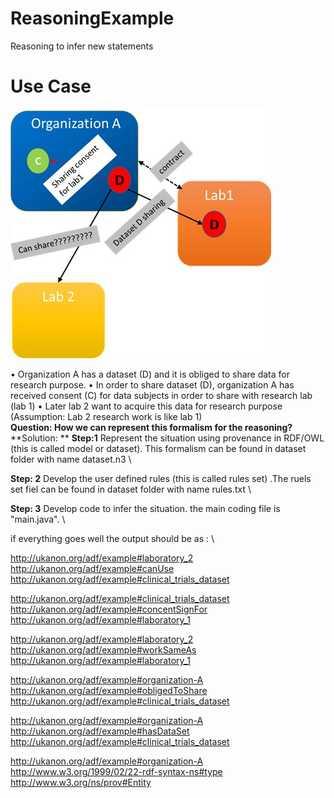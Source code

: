 # ReasoningExample
 Reasoning to infer new statements
 

**Use Case**
=======


![bundle attributes](images/image.jpg)

•	Organization A has a dataset (D) and it is obliged to share data for research purpose. 
•	In order to share dataset (D), organization A has received consent (C) for data subjects in order to share with research lab (lab 1)
•	Later lab 2 want to acquire this data for research purpose (Assumption: Lab 2 research work is like lab 1) \
**Question: How we can represent this formalism for the reasoning?**
**Solution: **
**Step:1** Represent the situation using provenance in RDF/OWL (this is called model or dataset). This formalism can be found in dataset folder with name dataset.n3 \

**Step: 2** Develop the user defined rules (this is called rules set) .The ruels set fiel can be found in dataset folder with name rules.txt \

**Step: 3** Develop code to infer the situation. the main coding file is "main.java". \

if everything goes well  the output should be as : \

http://ukanon.org/adf/example#laboratory_2 \
http://ukanon.org/adf/example#canUse \
http://ukanon.org/adf/example#clinical_trials_dataset 

http://ukanon.org/adf/example#clinical_trials_dataset \
http://ukanon.org/adf/example#concentSignFor \
http://ukanon.org/adf/example#laboratory_1 

http://ukanon.org/adf/example#laboratory_2 \
http://ukanon.org/adf/example#workSameAs \
http://ukanon.org/adf/example#laboratory_1

http://ukanon.org/adf/example#organization-A \
http://ukanon.org/adf/example#obligedToShare \
http://ukanon.org/adf/example#clinical_trials_dataset

http://ukanon.org/adf/example#organization-A  \
http://ukanon.org/adf/example#hasDataSet \
http://ukanon.org/adf/example#clinical_trials_dataset

http://ukanon.org/adf/example#organization-A \
http://www.w3.org/1999/02/22-rdf-syntax-ns#type \
http://www.w3.org/ns/prov#Entity

